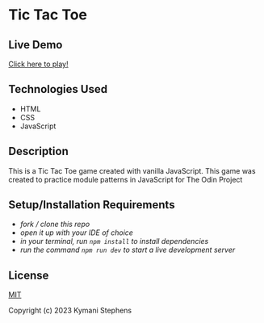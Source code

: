 # Tic Tac Toe

## Live Demo
 
[Click here to play!](https://krs00.github.io/TOP-TicTacToe/) 

## Technologies Used

* HTML
* CSS
* JavaScript

## Description

This is a Tic Tac Toe game created with vanilla JavaScript. This game was created to practice module patterns in JavaScript for The Odin Project

## Setup/Installation Requirements
 
* _fork / clone this repo_
* _open it up with your IDE of choice_
* _in your terminal, run `npm install` to install dependencies_
* _run the command `npm run dev` to start a live development server_


## License

[MIT](https://opensource.org/license/mit/)

Copyright (c) 2023 Kymani Stephens